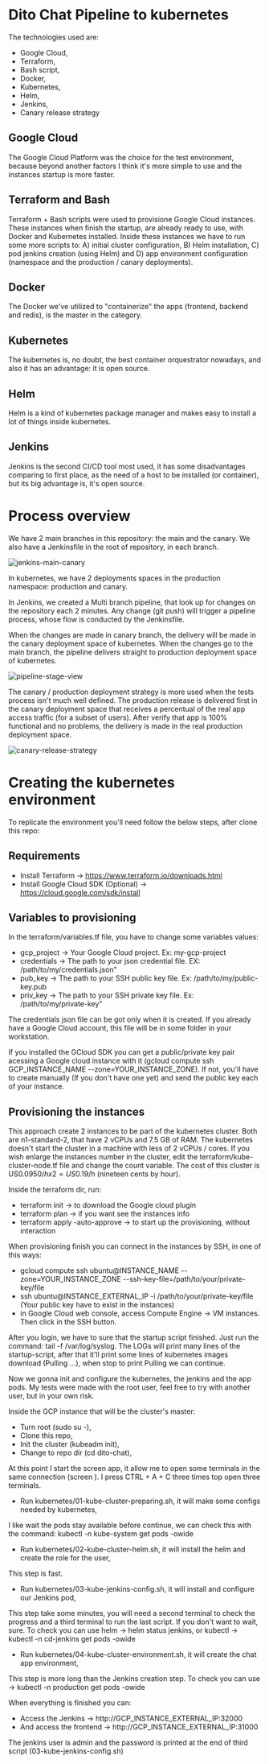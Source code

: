 # Dito Chat Pipeline to kubernetes

The technologies used are:
 - Google Cloud,
 - Terraform,
 - Bash script,
 - Docker,
 - Kubernetes,
 - Helm,
 - Jenkins,
 - Canary release strategy


## Google Cloud
The Google Cloud Platform was the choice for the test environment, because beyond another factors I think it's more simple to use and the instances startup is more faster.

## Terraform and Bash
Terraform + Bash scripts were used to provisione Google Cloud instances. These instances when finish the startup, are already ready to use, with Docker and Kubernetes installed.
Inside these instances we have to run some more scripts to: A) initial cluster configuration, B) Helm installation, C) pod jenkins creation (using Helm) and D) app environment configuration (namespace and the production / canary deployments).

## Docker
The Docker we've utilized to "containerize" the apps (frontend, backend and redis), is the master in the category.

## Kubernetes
The kubernetes is, no doubt, the best container orquestrator nowadays, and also it has an advantage: it is open source.

## Helm
Helm is a kind of kubernetes package manager and makes easy to install a lot of things inside kubernetes.

## Jenkins
Jenkins is the second CI/CD tool most used, it has some disadvantages comparing to first place, as the need of a host to be installed (or container), but its big advantage is, it's open source.

Process overview
================
We have 2 main branches in this repository: the main and the canary. We also have a Jenkinsfile in the root of repository, in each branch.

![jenkins-main-canary](pictures/dito-chat-main-canary.png)

In kubernetes, we have 2 deployments spaces in the production namespace: production and canary.

In Jenkins, we created a Multi branch pipeline, that look up for changes on the repository each 2 minutes.
Any change (git push) will trigger a pipeline process, whose flow is conducted by the Jenkinsfile.

When the changes are made in canary branch, the delivery will be made in the canary deployment space of kubernetes. When the changes go to the main branch, the pipeline delivers straight to production deployment space of kubernetes.

![pipeline-stage-view](pictures/pipeline-stage-view.png)

The canary / production deployment strategy is more used when the tests process isn't much well defined. The production release is delivered first in the canary deployment space that receives a percentual of the real app access traffic (for a subset of users). After verify that app is 100% functional and no problems, the delivery is made in the real production deployment space.

![canary-release-strategy](pictures/canary-release-strategy.png)



# Creating the kubernetes environment


To replicate the environment you'll need follow the below steps, after clone this repo:

## Requirements

 - Install Terraform -> https://www.terraform.io/downloads.html
 - Install Google Cloud SDK (Optional) -> https://cloud.google.com/sdk/install

## Variables to provisioning

In the terraform/variables.tf file, you have to change some variables values:

 - gcp_project -> Your Google Cloud project. Ex: my-gcp-project
 - credentials -> The path to your json credential file. EX: /path/to/my/credentials.json"
 - pub_key -> The path to your SSH public key file. Ex: /path/to/my/public-key.pub
 - priv_key -> The path to your SSH private key file. Ex: /path/to/my/private-key"


The credentials json file can be got only when it is created. If you already have a Google Cloud account, this file will be in some folder in your workstation.

If you installed the GCloud SDK you can get a public/private key pair acessing a Google cloud instance with it (gcloud compute ssh GCP_INSTANCE_NAME --zone=YOUR_INSTANCE_ZONE). If not, you'll have to create manually (If you don't have one yet) and send the public key each of your instance.


## Provisioning the instances

This approach create 2 instances to be part of the kubernetes cluster.
Both are n1-standard-2, that have 2 vCPUs and 7.5 GB of RAM. The kubernetes doesn't start the cluster in a machine with less of 2 vCPUs / cores.
If you wish enlarge the instances number in the cluster, edit the terraform/kube-cluster-node.tf file and change the count variable.
The cost of this cluster is US$0.0950/h x 2 = US$0.19/h (nineteen cents by hour).


Inside the terraform dir, run:

 - terraform init -> to download the Google cloud plugin
 - terraform plan -> if you want see the instances info
 - terraform apply -auto-approve -> to start up the provisioning, without interaction


When provisioning finish you can connect in the instances by SSH, in one of this ways:

 - gcloud compute ssh ubuntu@INSTANCE_NAME --zone=YOUR_INSTANCE_ZONE --ssh-key-file=/path/to/your/private-key/file
 - ssh ubuntu@INSTANCE_EXTERNAL_IP -i /path/to/your/private-key/file (Your public key have to exist in the instances)
 - in Google Cloud web console, access Compute Engine -> VM instances. Then click in the SSH button.

After you login, we have to sure that the startup script finished. Just run the command: tail -f /var/log/syslog.
The LOGs will print many lines of the startup-script, after that it'll print some lines of kubernetes images download (Pulling ...), when stop to print Pulling we can continue.

Now we gonna init and configure the kubernetes, the jenkins and the app pods.
My tests were made with the root user, feel free to try with another user, but in your own risk.

Inside the GCP instance that will be the cluster's master:

 - Turn root (sudo su -),
 - Clone this repo,
 - Init the cluster (kubeadm init),
 - Change to repo dir (cd dito-chat),

At this point I start the screen app, it allow me to open some terminals in the same connection (screen <ENTER>).
I press CTRL + A + C three times top open three terminals.

 - Run kubernetes/01-kube-cluster-preparing.sh, it will make some configs needed by kubernetes,

I like wait the pods stay available before continue, we can check this with the command: kubectl -n kube-system get pods -owide

 - Run kubernetes/02-kube-cluster-helm.sh, it will install the helm and create the role for the user,

This step is fast.

 - Run kubernetes/03-kube-jenkins-config.sh, it will install and configure our Jenkins pod,

This step take some minutes, you will need a second terminal to check the progress and a third terminal to run the last script. If you don't want to wait, sure.
To check you can use helm -> helm status jenkins, or kubectl -> kubectl -n cd-jenkins get pods -owide

 - Run kubernetes/04-kube-cluster-environment.sh, it will create the chat app environment,

This step is more long than the Jenkins creation step. To check you can use -> kubectl -n production get pods -owide

When everything is finished you can:
 - Access the Jenkins -> http://GCP_INSTANCE_EXTERNAL_IP:32000
 - And access the frontend -> http://GCP_INSTANCE_EXTERNAL_IP:31000

The jenkins user is admin and the password is printed at the end of third script (03-kube-jenkins-config.sh)
